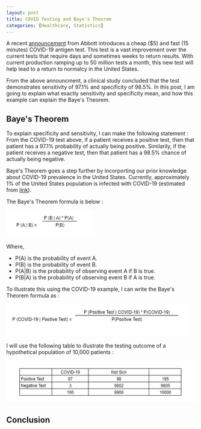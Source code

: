 ```yaml
---
layout: post
title: COVID Testing and Baye's Theorem
categories: [Healthcare, Statistics]
---
```


A recent [announcement](https://abbott.mediaroom.com/2020-08-26-Abbotts-Fast-5-15-Minute-Easy-to-Use-COVID-19-Antigen-Test-Receives-FDA-Emergency-Use-Authorization-Mobile-App-Displays-Test-Results-to-Help-Our-Return-to-Daily-Life-Ramping-Production-to-50-Million-Tests-a-Month) from Abbott introduces a cheap ($5) and fast (15 minutes) COVID-19 antigen test.  This test is a vast improvement over the current tests that require days and sometimes weeks to return results. With current production ramping up to 50 million tests a month, this new test will help lead to a return to normalcy in the United States.

From the above announcment, a clinical study concluded that the test demonstrates sensitivity of 97.1% and specificity of 98.5%.  In this post, I am going to explain what exactly sensitivity and specificity mean, and how this example can explain the Baye's Theorem. 

## Baye's Theorem

To explain specificity and sensitivity, I can make the following statement : From the COVID-19 test above, if a patient receives a positive test, then that patient has a 97.1% probability of actually being positive. Similarily, if the patient receives a negative test, then that patient has a 98.5% chance of actually being negative. 

Baye's Theorem goes a step further by incorporting our prior knowledge about COVID-19 prevalence in the United States. Currently, approximately 1% of the United States population is infected with COVID-19 (estimated from [link](https://www.worldometers.info/coronavirus/country/us/)).

The Baye's Theorem formula is below :

<img src="/images/BT_1.PNG"/>

Where,  
* P(A) is the probability of event A.
* P(B) is the probability of event B.
* P(A|B) is the probability of observing event A if B is true.
* P(B|A) is the probability of observing event B if A is true.

To illustrate this using the COVID-19 example, I can write the Baye's Theorem formula as : 

<img src="/images/BT_2.PNG"/>

I will use the following table to illustrate the testing outcome of a hypothetical population of 10,000 patients : 

<img src="/images/BT_3.PNG"/>


## Conclusion

